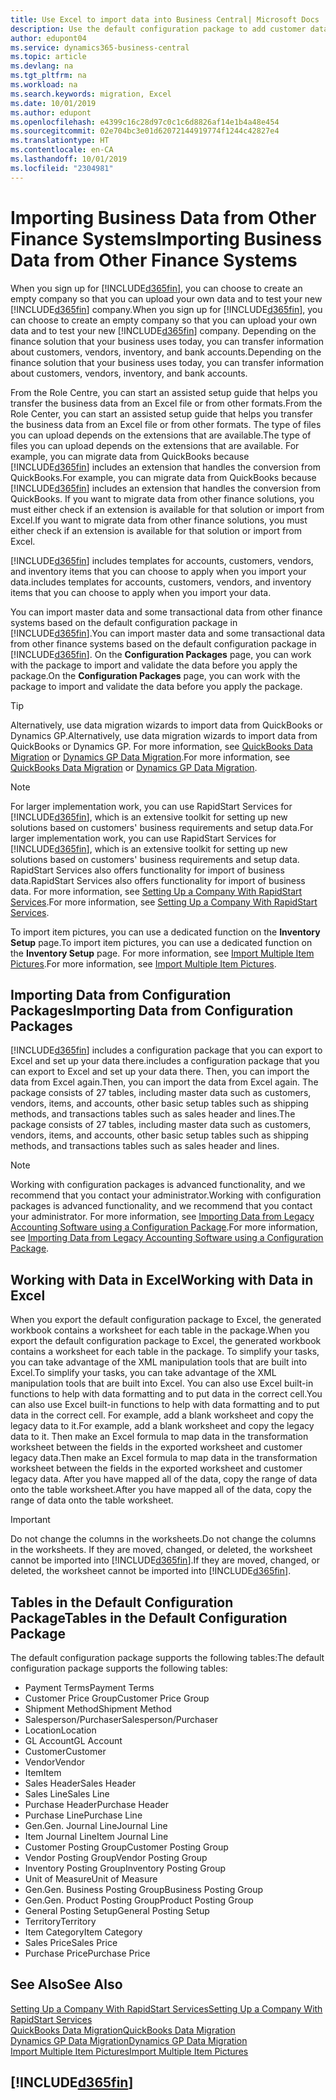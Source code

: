 ```yaml
---
title: Use Excel to import data into Business Central| Microsoft Docs
description: Use the default configuration package to add customer data in Excel and import the data back into Business Central .
author: edupont04
ms.service: dynamics365-business-central
ms.topic: article
ms.devlang: na
ms.tgt_pltfrm: na
ms.workload: na
ms.search.keywords: migration, Excel
ms.date: 10/01/2019
ms.author: edupont
ms.openlocfilehash: e4399c16c28d97c0c1c6d8826af14e1b4a48e454
ms.sourcegitcommit: 02e704bc3e01d62072144919774f1244c42827e4
ms.translationtype: HT
ms.contentlocale: en-CA
ms.lasthandoff: 10/01/2019
ms.locfileid: "2304981"
---
```

# <a name="importing-business-data-from-other-finance-systems"></a><span data-ttu-id="56ffc-103">Importing Business Data from Other Finance Systems</span><span class="sxs-lookup"><span data-stu-id="56ffc-103">Importing Business Data from Other Finance Systems</span></span>
<span data-ttu-id="56ffc-104">When you sign up for [!INCLUDE[d365fin](includes/d365fin_md.md)], you can choose to create an empty company so that you can upload your own data and to test your new [!INCLUDE[d365fin](includes/d365fin_md.md)] company.</span><span class="sxs-lookup"><span data-stu-id="56ffc-104">When you sign up for [!INCLUDE[d365fin](includes/d365fin_md.md)], you can choose to create an empty company so that you can upload your own data and to test your new [!INCLUDE[d365fin](includes/d365fin_md.md)] company.</span></span> <span data-ttu-id="56ffc-105">Depending on the finance solution that your business uses today, you can transfer information about customers, vendors, inventory, and bank accounts.</span><span class="sxs-lookup"><span data-stu-id="56ffc-105">Depending on the finance solution that your business uses today, you can transfer information about customers, vendors, inventory, and bank accounts.</span></span>  

<span data-ttu-id="56ffc-106">From the Role Centre, you can start an assisted setup guide that helps you transfer the business data from an Excel file or from other formats.</span><span class="sxs-lookup"><span data-stu-id="56ffc-106">From the Role Center, you can start an assisted setup guide that helps you transfer the business data from an Excel file or from other formats.</span></span> <span data-ttu-id="56ffc-107">The type of files you can upload depends on the extensions that are available.</span><span class="sxs-lookup"><span data-stu-id="56ffc-107">The type of files you can upload depends on the extensions that are available.</span></span> <span data-ttu-id="56ffc-108">For example, you can migrate data from QuickBooks because [!INCLUDE[d365fin](includes/d365fin_md.md)] includes an extension that handles the conversion from QuickBooks.</span><span class="sxs-lookup"><span data-stu-id="56ffc-108">For example, you can migrate data from QuickBooks because [!INCLUDE[d365fin](includes/d365fin_md.md)] includes an extension that handles the conversion from QuickBooks.</span></span> <span data-ttu-id="56ffc-109">If you want to migrate data from other finance solutions, you must either check if an extension is available for that solution or import from Excel.</span><span class="sxs-lookup"><span data-stu-id="56ffc-109">If you want to migrate data from other finance solutions, you must either check if an extension is available for that solution or import from Excel.</span></span>  

[!INCLUDE[d365fin](includes/d365fin_md.md)] <span data-ttu-id="56ffc-110">includes templates for accounts, customers, vendors, and inventory items that you can choose to apply when you import your data.</span><span class="sxs-lookup"><span data-stu-id="56ffc-110">includes templates for accounts, customers, vendors, and inventory items that you can choose to apply when you import your data.</span></span>

<span data-ttu-id="56ffc-111">You can import master data and some transactional data from other finance systems based on the default configuration package in [!INCLUDE[d365fin](includes/d365fin_md.md)].</span><span class="sxs-lookup"><span data-stu-id="56ffc-111">You can import master data and some transactional data from other finance systems based on the default configuration package in [!INCLUDE[d365fin](includes/d365fin_md.md)].</span></span> <span data-ttu-id="56ffc-112">On the **Configuration Packages** page, you can work with the package to import and validate the data before you apply the package.</span><span class="sxs-lookup"><span data-stu-id="56ffc-112">On the **Configuration Packages** page, you can work with the package to import and validate the data before you apply the package.</span></span>  

> [!TIP]  
> <span data-ttu-id="56ffc-113">Alternatively, use data migration wizards to import data from QuickBooks or Dynamics GP.</span><span class="sxs-lookup"><span data-stu-id="56ffc-113">Alternatively, use data migration wizards to import data from QuickBooks or Dynamics GP.</span></span> <span data-ttu-id="56ffc-114">For more information, see [QuickBooks Data Migration](ui-extensions-quickbooks-data-migration.md) or [Dynamics GP Data Migration](ui-extensions-dynamicsgp-data-migration.md).</span><span class="sxs-lookup"><span data-stu-id="56ffc-114">For more information, see [QuickBooks Data Migration](ui-extensions-quickbooks-data-migration.md) or [Dynamics GP Data Migration](ui-extensions-dynamicsgp-data-migration.md).</span></span>

> [!NOTE]  
> <span data-ttu-id="56ffc-115">For larger implementation work, you can use RapidStart Services for [!INCLUDE[d365fin](includes/d365fin_md.md)], which is an extensive toolkit for setting up new solutions based on customers' business requirements and setup data.</span><span class="sxs-lookup"><span data-stu-id="56ffc-115">For larger implementation work, you can use RapidStart Services for [!INCLUDE[d365fin](includes/d365fin_md.md)], which is an extensive toolkit for setting up new solutions based on customers' business requirements and setup data.</span></span> <span data-ttu-id="56ffc-116">RapidStart Services also offers functionality for import of business data.</span><span class="sxs-lookup"><span data-stu-id="56ffc-116">RapidStart Services also offers functionality for import of business data.</span></span> <span data-ttu-id="56ffc-117">For more information, see [Setting Up a Company With RapidStart Services](admin-set-up-a-company-with-rapidstart.md).</span><span class="sxs-lookup"><span data-stu-id="56ffc-117">For more information, see [Setting Up a Company With RapidStart Services](admin-set-up-a-company-with-rapidstart.md).</span></span>

<span data-ttu-id="56ffc-118">To import item pictures, you can use a dedicated function on the **Inventory Setup** page.</span><span class="sxs-lookup"><span data-stu-id="56ffc-118">To import item pictures, you can use a dedicated function on the **Inventory Setup** page.</span></span> <span data-ttu-id="56ffc-119">For more information, see [Import Multiple Item Pictures](inventory-how-import-item-pictures.md).</span><span class="sxs-lookup"><span data-stu-id="56ffc-119">For more information, see [Import Multiple Item Pictures](inventory-how-import-item-pictures.md).</span></span>

## <a name="importing-data-from-configuration-packages"></a><span data-ttu-id="56ffc-120">Importing Data from Configuration Packages</span><span class="sxs-lookup"><span data-stu-id="56ffc-120">Importing Data from Configuration Packages</span></span>
[!INCLUDE[d365fin](includes/d365fin_md.md)] <span data-ttu-id="56ffc-121">includes a configuration package that you can export to Excel and set up your data there.</span><span class="sxs-lookup"><span data-stu-id="56ffc-121">includes a configuration package that you can export to Excel and set up your data there.</span></span> <span data-ttu-id="56ffc-122">Then, you can import the data from Excel again.</span><span class="sxs-lookup"><span data-stu-id="56ffc-122">Then, you can import the data from Excel again.</span></span> <span data-ttu-id="56ffc-123">The package consists of 27 tables, including master data such as customers, vendors, items, and accounts, other basic setup tables such as shipping methods, and transactions tables such as sales header and lines.</span><span class="sxs-lookup"><span data-stu-id="56ffc-123">The package consists of 27 tables, including master data such as customers, vendors, items, and accounts, other basic setup tables such as shipping methods, and transactions tables such as sales header and lines.</span></span>  

> [!NOTE]  
>   <span data-ttu-id="56ffc-124">Working with configuration packages is advanced functionality, and we recommend that you contact your administrator.</span><span class="sxs-lookup"><span data-stu-id="56ffc-124">Working with configuration packages is advanced functionality, and we recommend that you contact your administrator.</span></span> <span data-ttu-id="56ffc-125">For more information, see [Importing Data from Legacy Accounting Software using a Configuration Package](across-import-data-configuration-packages.md).</span><span class="sxs-lookup"><span data-stu-id="56ffc-125">For more information, see [Importing Data from Legacy Accounting Software using a Configuration Package](across-import-data-configuration-packages.md).</span></span>

## <a name="working-with-data-in-excel"></a><span data-ttu-id="56ffc-126">Working with Data in Excel</span><span class="sxs-lookup"><span data-stu-id="56ffc-126">Working with Data in Excel</span></span>
<span data-ttu-id="56ffc-127">When you export the default configuration package to Excel, the generated workbook contains a worksheet for each table in the package.</span><span class="sxs-lookup"><span data-stu-id="56ffc-127">When you export the default configuration package to Excel, the generated workbook contains a worksheet for each table in the package.</span></span> <span data-ttu-id="56ffc-128">To simplify your tasks, you can take advantage of the XML manipulation tools that are built into Excel.</span><span class="sxs-lookup"><span data-stu-id="56ffc-128">To simplify your tasks, you can take advantage of the XML manipulation tools that are built into Excel.</span></span> <span data-ttu-id="56ffc-129">You can also use Excel built-in functions to help with data formatting and to put data in the correct cell.</span><span class="sxs-lookup"><span data-stu-id="56ffc-129">You can also use Excel built-in functions to help with data formatting and to put data in the correct cell.</span></span> <span data-ttu-id="56ffc-130">For example, add a blank worksheet and copy the legacy data to it.</span><span class="sxs-lookup"><span data-stu-id="56ffc-130">For example, add a blank worksheet and copy the legacy data to it.</span></span> <span data-ttu-id="56ffc-131">Then make an Excel formula to map data in the transformation worksheet between the fields in the exported worksheet and customer legacy data.</span><span class="sxs-lookup"><span data-stu-id="56ffc-131">Then make an Excel formula to map data in the transformation worksheet between the fields in the exported worksheet and customer legacy data.</span></span> <span data-ttu-id="56ffc-132">After you have mapped all of the data, copy the range of data onto the table worksheet.</span><span class="sxs-lookup"><span data-stu-id="56ffc-132">After you have mapped all of the data, copy the range of data onto the table worksheet.</span></span>  

> [!IMPORTANT]  
>  <span data-ttu-id="56ffc-133">Do not change the columns in the worksheets.</span><span class="sxs-lookup"><span data-stu-id="56ffc-133">Do not change the columns in the worksheets.</span></span> <span data-ttu-id="56ffc-134">If they are moved, changed, or deleted, the worksheet cannot be imported into [!INCLUDE[d365fin](includes/d365fin_md.md)].</span><span class="sxs-lookup"><span data-stu-id="56ffc-134">If they are moved, changed, or deleted, the worksheet cannot be imported into [!INCLUDE[d365fin](includes/d365fin_md.md)].</span></span>

## <a name="tables-in-the-default-configuration-package"></a><span data-ttu-id="56ffc-135">Tables in the Default Configuration Package</span><span class="sxs-lookup"><span data-stu-id="56ffc-135">Tables in the Default Configuration Package</span></span>
<span data-ttu-id="56ffc-136">The default configuration package supports the following tables:</span><span class="sxs-lookup"><span data-stu-id="56ffc-136">The default configuration package supports the following tables:</span></span>

-   <span data-ttu-id="56ffc-137">Payment Terms</span><span class="sxs-lookup"><span data-stu-id="56ffc-137">Payment Terms</span></span>
-   <span data-ttu-id="56ffc-138">Customer Price Group</span><span class="sxs-lookup"><span data-stu-id="56ffc-138">Customer Price Group</span></span>
-   <span data-ttu-id="56ffc-139">Shipment Method</span><span class="sxs-lookup"><span data-stu-id="56ffc-139">Shipment Method</span></span>
-   <span data-ttu-id="56ffc-140">Salesperson/Purchaser</span><span class="sxs-lookup"><span data-stu-id="56ffc-140">Salesperson/Purchaser</span></span>
-   <span data-ttu-id="56ffc-141">Location</span><span class="sxs-lookup"><span data-stu-id="56ffc-141">Location</span></span>
-   <span data-ttu-id="56ffc-142">GL Account</span><span class="sxs-lookup"><span data-stu-id="56ffc-142">GL Account</span></span>
-   <span data-ttu-id="56ffc-143">Customer</span><span class="sxs-lookup"><span data-stu-id="56ffc-143">Customer</span></span>
-   <span data-ttu-id="56ffc-144">Vendor</span><span class="sxs-lookup"><span data-stu-id="56ffc-144">Vendor</span></span>
-   <span data-ttu-id="56ffc-145">Item</span><span class="sxs-lookup"><span data-stu-id="56ffc-145">Item</span></span>
-   <span data-ttu-id="56ffc-146">Sales Header</span><span class="sxs-lookup"><span data-stu-id="56ffc-146">Sales Header</span></span>
-   <span data-ttu-id="56ffc-147">Sales Line</span><span class="sxs-lookup"><span data-stu-id="56ffc-147">Sales Line</span></span>
-   <span data-ttu-id="56ffc-148">Purchase Header</span><span class="sxs-lookup"><span data-stu-id="56ffc-148">Purchase Header</span></span>
-   <span data-ttu-id="56ffc-149">Purchase Line</span><span class="sxs-lookup"><span data-stu-id="56ffc-149">Purchase Line</span></span>
-   <span data-ttu-id="56ffc-150">Gen.</span><span class="sxs-lookup"><span data-stu-id="56ffc-150">Gen.</span></span> <span data-ttu-id="56ffc-151">Journal Line</span><span class="sxs-lookup"><span data-stu-id="56ffc-151">Journal Line</span></span>
-   <span data-ttu-id="56ffc-152">Item Journal Line</span><span class="sxs-lookup"><span data-stu-id="56ffc-152">Item Journal Line</span></span>
-   <span data-ttu-id="56ffc-153">Customer Posting Group</span><span class="sxs-lookup"><span data-stu-id="56ffc-153">Customer Posting Group</span></span>
-   <span data-ttu-id="56ffc-154">Vendor Posting Group</span><span class="sxs-lookup"><span data-stu-id="56ffc-154">Vendor Posting Group</span></span>
-   <span data-ttu-id="56ffc-155">Inventory Posting Group</span><span class="sxs-lookup"><span data-stu-id="56ffc-155">Inventory Posting Group</span></span>
-   <span data-ttu-id="56ffc-156">Unit of Measure</span><span class="sxs-lookup"><span data-stu-id="56ffc-156">Unit of Measure</span></span>
-   <span data-ttu-id="56ffc-157">Gen.</span><span class="sxs-lookup"><span data-stu-id="56ffc-157">Gen.</span></span> <span data-ttu-id="56ffc-158">Business Posting Group</span><span class="sxs-lookup"><span data-stu-id="56ffc-158">Business Posting Group</span></span>
-   <span data-ttu-id="56ffc-159">Gen.</span><span class="sxs-lookup"><span data-stu-id="56ffc-159">Gen.</span></span> <span data-ttu-id="56ffc-160">Product Posting Group</span><span class="sxs-lookup"><span data-stu-id="56ffc-160">Product Posting Group</span></span>
-   <span data-ttu-id="56ffc-161">General Posting Setup</span><span class="sxs-lookup"><span data-stu-id="56ffc-161">General Posting Setup</span></span>
-   <span data-ttu-id="56ffc-162">Territory</span><span class="sxs-lookup"><span data-stu-id="56ffc-162">Territory</span></span>
-   <span data-ttu-id="56ffc-163">Item Category</span><span class="sxs-lookup"><span data-stu-id="56ffc-163">Item Category</span></span>
-   <span data-ttu-id="56ffc-164">Sales Price</span><span class="sxs-lookup"><span data-stu-id="56ffc-164">Sales Price</span></span>
-   <span data-ttu-id="56ffc-165">Purchase Price</span><span class="sxs-lookup"><span data-stu-id="56ffc-165">Purchase Price</span></span>

## <a name="see-also"></a><span data-ttu-id="56ffc-166">See Also</span><span class="sxs-lookup"><span data-stu-id="56ffc-166">See Also</span></span>
[<span data-ttu-id="56ffc-167">Setting Up a Company With RapidStart Services</span><span class="sxs-lookup"><span data-stu-id="56ffc-167">Setting Up a Company With RapidStart Services</span></span>](admin-set-up-a-company-with-rapidstart.md)  
[<span data-ttu-id="56ffc-168">QuickBooks Data Migration</span><span class="sxs-lookup"><span data-stu-id="56ffc-168">QuickBooks Data Migration</span></span>](ui-extensions-quickbooks-data-migration.md)  
[<span data-ttu-id="56ffc-169">Dynamics GP Data Migration</span><span class="sxs-lookup"><span data-stu-id="56ffc-169">Dynamics GP Data Migration</span></span>](ui-extensions-dynamicsgp-data-migration.md)  
[<span data-ttu-id="56ffc-170">Import Multiple Item Pictures</span><span class="sxs-lookup"><span data-stu-id="56ffc-170">Import Multiple Item Pictures</span></span>](inventory-how-import-item-pictures.md)

## [!INCLUDE[d365fin](includes/free_trial_md.md)]  
